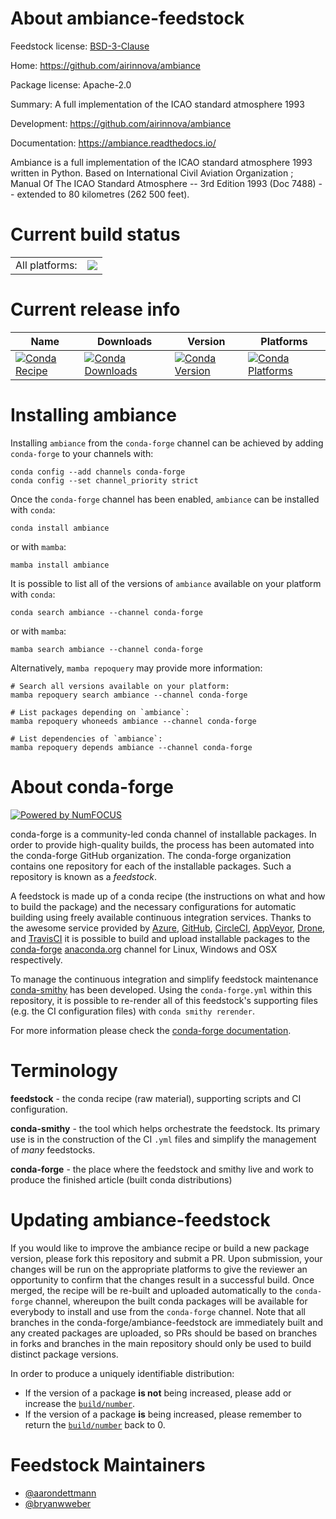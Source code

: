 About ambiance-feedstock
========================

Feedstock license: [BSD-3-Clause](https://github.com/conda-forge/ambiance-feedstock/blob/main/LICENSE.txt)

Home: https://github.com/airinnova/ambiance

Package license: Apache-2.0

Summary: A full implementation of the ICAO standard atmosphere 1993

Development: https://github.com/airinnova/ambiance

Documentation: https://ambiance.readthedocs.io/

Ambiance is a full implementation of the ICAO standard atmosphere 1993 written in Python.
Based on International Civil Aviation Organization ; Manual Of The ICAO Standard Atmosphere
-- 3rd Edition 1993 (Doc 7488) -- extended to 80 kilometres (262 500 feet).


Current build status
====================


<table><tr><td>All platforms:</td>
    <td>
      <a href="https://dev.azure.com/conda-forge/feedstock-builds/_build/latest?definitionId=12098&branchName=main">
        <img src="https://dev.azure.com/conda-forge/feedstock-builds/_apis/build/status/ambiance-feedstock?branchName=main">
      </a>
    </td>
  </tr>
</table>

Current release info
====================

| Name | Downloads | Version | Platforms |
| --- | --- | --- | --- |
| [![Conda Recipe](https://img.shields.io/badge/recipe-ambiance-green.svg)](https://anaconda.org/conda-forge/ambiance) | [![Conda Downloads](https://img.shields.io/conda/dn/conda-forge/ambiance.svg)](https://anaconda.org/conda-forge/ambiance) | [![Conda Version](https://img.shields.io/conda/vn/conda-forge/ambiance.svg)](https://anaconda.org/conda-forge/ambiance) | [![Conda Platforms](https://img.shields.io/conda/pn/conda-forge/ambiance.svg)](https://anaconda.org/conda-forge/ambiance) |

Installing ambiance
===================

Installing `ambiance` from the `conda-forge` channel can be achieved by adding `conda-forge` to your channels with:

```
conda config --add channels conda-forge
conda config --set channel_priority strict
```

Once the `conda-forge` channel has been enabled, `ambiance` can be installed with `conda`:

```
conda install ambiance
```

or with `mamba`:

```
mamba install ambiance
```

It is possible to list all of the versions of `ambiance` available on your platform with `conda`:

```
conda search ambiance --channel conda-forge
```

or with `mamba`:

```
mamba search ambiance --channel conda-forge
```

Alternatively, `mamba repoquery` may provide more information:

```
# Search all versions available on your platform:
mamba repoquery search ambiance --channel conda-forge

# List packages depending on `ambiance`:
mamba repoquery whoneeds ambiance --channel conda-forge

# List dependencies of `ambiance`:
mamba repoquery depends ambiance --channel conda-forge
```


About conda-forge
=================

[![Powered by
NumFOCUS](https://img.shields.io/badge/powered%20by-NumFOCUS-orange.svg?style=flat&colorA=E1523D&colorB=007D8A)](https://numfocus.org)

conda-forge is a community-led conda channel of installable packages.
In order to provide high-quality builds, the process has been automated into the
conda-forge GitHub organization. The conda-forge organization contains one repository
for each of the installable packages. Such a repository is known as a *feedstock*.

A feedstock is made up of a conda recipe (the instructions on what and how to build
the package) and the necessary configurations for automatic building using freely
available continuous integration services. Thanks to the awesome service provided by
[Azure](https://azure.microsoft.com/en-us/services/devops/), [GitHub](https://github.com/),
[CircleCI](https://circleci.com/), [AppVeyor](https://www.appveyor.com/),
[Drone](https://cloud.drone.io/welcome), and [TravisCI](https://travis-ci.com/)
it is possible to build and upload installable packages to the
[conda-forge](https://anaconda.org/conda-forge) [anaconda.org](https://anaconda.org/)
channel for Linux, Windows and OSX respectively.

To manage the continuous integration and simplify feedstock maintenance
[conda-smithy](https://github.com/conda-forge/conda-smithy) has been developed.
Using the ``conda-forge.yml`` within this repository, it is possible to re-render all of
this feedstock's supporting files (e.g. the CI configuration files) with ``conda smithy rerender``.

For more information please check the [conda-forge documentation](https://conda-forge.org/docs/).

Terminology
===========

**feedstock** - the conda recipe (raw material), supporting scripts and CI configuration.

**conda-smithy** - the tool which helps orchestrate the feedstock.
                   Its primary use is in the construction of the CI ``.yml`` files
                   and simplify the management of *many* feedstocks.

**conda-forge** - the place where the feedstock and smithy live and work to
                  produce the finished article (built conda distributions)


Updating ambiance-feedstock
===========================

If you would like to improve the ambiance recipe or build a new
package version, please fork this repository and submit a PR. Upon submission,
your changes will be run on the appropriate platforms to give the reviewer an
opportunity to confirm that the changes result in a successful build. Once
merged, the recipe will be re-built and uploaded automatically to the
`conda-forge` channel, whereupon the built conda packages will be available for
everybody to install and use from the `conda-forge` channel.
Note that all branches in the conda-forge/ambiance-feedstock are
immediately built and any created packages are uploaded, so PRs should be based
on branches in forks and branches in the main repository should only be used to
build distinct package versions.

In order to produce a uniquely identifiable distribution:
 * If the version of a package **is not** being increased, please add or increase
   the [``build/number``](https://docs.conda.io/projects/conda-build/en/latest/resources/define-metadata.html#build-number-and-string).
 * If the version of a package **is** being increased, please remember to return
   the [``build/number``](https://docs.conda.io/projects/conda-build/en/latest/resources/define-metadata.html#build-number-and-string)
   back to 0.

Feedstock Maintainers
=====================

* [@aarondettmann](https://github.com/aarondettmann/)
* [@bryanwweber](https://github.com/bryanwweber/)

